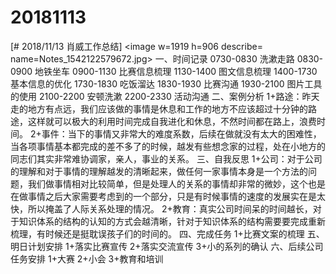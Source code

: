 # 20181113

[# 2018/11/13 肖威工作总结]
<image w=1919 h=906 describe= name=Notes_1542122579672.jpg>
一、时间记录
0730-0830 洗漱走路
0830-0900 地铁坐车
0900-1130 比赛信息梳理
1130-1400 图文信息梳理
1400-1730 基本信息的优化
1730-1830 吃饭溜达
1830-1930 比赛沟通
1930-2100 图片工具的使用
2100-2200 安顿洗漱
2200-2330 活动沟通
二、案例分析
1+路途：昨天走的地方有点远，我们应该做的事情是休息和工作的地方不应该超过十分钟的路途，这样就可以极大的利用时间完成自我进化和休息，不然时间都在路上，浪费时间。
2+事件：当下的事情又非常大的难度系数，后续在做就没有太大的困难性，当各项事情基本都完成的差不多了的时候，越发有些想念家的过程，处在小地方的同志们其实非常难协调家，亲人，事业的关系。
三、自我反思
1+公司：对于公司的理解和对于事情的理解越发的清晰起来，做任何一家事情本身是一个方法的问题，我们做事情相对比较简单，但是处理人的关系的事情却非常的微妙，这个也是在做事情之后大家需要考虑到的一个部分，只是有时候事情的速度的发展实在是太快，所以掩盖了人际关系处理的情况。
2+教育：真实公司时间呆的时间越长，对于知识体系的结构的认知的方式会越清晰，针对于知识体系的结构需要要完成重新梳理，有时候还是挺耽误孩子们的时间的。
四、完成任务
1+比赛文案的梳理
五、明日计划安排
1+落实比赛宣传
2+落实交流宣传
3+小的系列的确认
六、后续公司任务安排
1+大赛
2+小会
3+教育和培训
